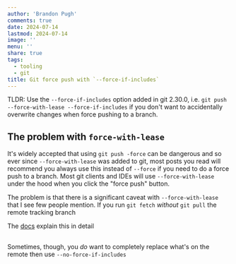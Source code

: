 ```yaml
---
author: 'Brandon Pugh'
comments: true
date: 2024-07-14
lastmod: 2024-07-14
image: ''
menu: ''
share: true
tags:
  - tooling
  - git
title: Git force push with `--force-if-includes`
---
```


TLDR: Use the `--force-if-includes` option added in git 2.30.0, i.e. `git push --force-with-lease --force-if-includes` if you don't want to accidentally overwrite changes when force pushing to a branch.

## The problem with `force-with-lease`

It's widely accepted that using `git push -force` can be dangerous and so ever since `--force-with-lease` was added to git, most posts you read will recommend you always use this instead of `--force` if you need to do a force push to a branch. Most git clients and IDEs will use `--force-with-lease` under the hood when you click the "force push" button.

The problem is that there is a significant caveat with `--force-with-lease` that I see few people mention.
  If you run `git fetch` _without_ `git pull` the remote tracking branch

The [docs](https://git-scm.com/docs/git-push#Documentation/git-push.txt---force-with-leaseltrefnamegtltexpectgt) explain this in detail

##

Sometimes, though, you _do_ want to completely replace what's on the remote then use `--no-force-if-includes`
